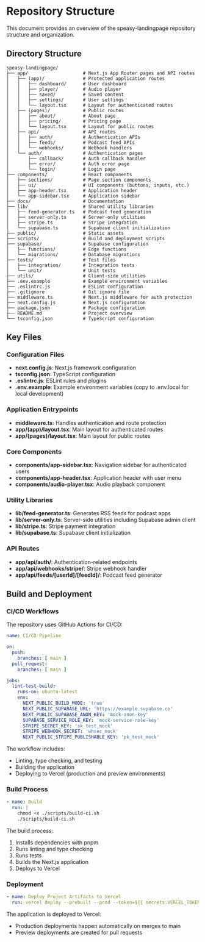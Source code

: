 # Repository Structure

This document provides an overview of the speasy-landingpage repository structure and organization.

## Directory Structure

```
speasy-landingpage/
├── app/                    # Next.js App Router pages and API routes
│   ├── (app)/              # Protected application routes
│   │   ├── dashboard/      # User dashboard
│   │   ├── player/         # Audio player
│   │   ├── saved/          # Saved content
│   │   ├── settings/       # User settings
│   │   └── layout.tsx      # Layout for authenticated routes
│   ├── (pages)/            # Public routes
│   │   ├── about/          # About page
│   │   ├── pricing/        # Pricing page
│   │   └── layout.tsx      # Layout for public routes
│   ├── api/                # API routes
│   │   ├── auth/           # Authentication APIs
│   │   ├── feeds/          # Podcast feed APIs
│   │   └── webhooks/       # Webhook handlers
│   └── auth/               # Authentication pages
│       ├── callback/       # Auth callback handler
│       ├── error/          # Auth error page
│       └── login/          # Login page
├── components/             # React components
│   ├── sections/           # Page section components
│   ├── ui/                 # UI components (buttons, inputs, etc.)
│   ├── app-header.tsx      # Application header
│   └── app-sidebar.tsx     # Application sidebar
├── docs/                   # Documentation
├── lib/                    # Shared utility libraries
│   ├── feed-generator.ts   # Podcast feed generation
│   ├── server-only.ts      # Server-only utilities
│   ├── stripe.ts           # Stripe integration
│   └── supabase.ts         # Supabase client initialization
├── public/                 # Static assets
├── scripts/                # Build and deployment scripts
├── supabase/               # Supabase configuration
│   ├── functions/          # Edge functions
│   └── migrations/         # Database migrations
├── tests/                  # Test files
│   ├── integration/        # Integration tests
│   └── unit/               # Unit tests
├── utils/                  # Client-side utilities
├── .env.example            # Example environment variables
├── .eslintrc.js            # ESLint configuration
├── .gitignore              # Git ignore file
├── middleware.ts           # Next.js middleware for auth protection
├── next.config.js          # Next.js configuration
├── package.json            # Package configuration
├── README.md               # Project overview
└── tsconfig.json           # TypeScript configuration
```

## Key Files

### Configuration Files

- **next.config.js**: Next.js framework configuration
- **tsconfig.json**: TypeScript configuration
- **.eslintrc.js**: ESLint rules and plugins
- **.env.example**: Example environment variables (copy to .env.local for local development)

### Application Entrypoints

- **middleware.ts**: Handles authentication and route protection
- **app/(app)/layout.tsx**: Main layout for authenticated routes
- **app/(pages)/layout.tsx**: Main layout for public routes

### Core Components

- **components/app-sidebar.tsx**: Navigation sidebar for authenticated users
- **components/app-header.tsx**: Application header with user menu
- **components/audio-player.tsx**: Audio playback component

### Utility Libraries

- **lib/feed-generator.ts**: Generates RSS feeds for podcast apps
- **lib/server-only.ts**: Server-side utilities including Supabase admin client
- **lib/stripe.ts**: Stripe payment integration
- **lib/supabase.ts**: Supabase client initialization

### API Routes

- **app/api/auth/**: Authentication-related endpoints
- **app/api/webhooks/stripe/**: Stripe webhook handler
- **app/api/feeds/[userId]/[feedId]/**: Podcast feed generator

## Build and Deployment

### CI/CD Workflows

The repository uses GitHub Actions for CI/CD:

```yaml
name: CI/CD Pipeline

on:
  push:
    branches: [ main ]
  pull_request:
    branches: [ main ]

jobs:
  lint-test-build:
    runs-on: ubuntu-latest
    env:
      NEXT_PUBLIC_BUILD_MODE: 'true'
      NEXT_PUBLIC_SUPABASE_URL: 'https://example.supabase.co'
      NEXT_PUBLIC_SUPABASE_ANON_KEY: 'mock-anon-key'
      SUPABASE_SERVICE_ROLE_KEY: 'mock-service-role-key'
      STRIPE_SECRET_KEY: 'sk_test_mock'
      STRIPE_WEBHOOK_SECRET: 'whsec_mock'
      NEXT_PUBLIC_STRIPE_PUBLISHABLE_KEY: 'pk_test_mock'
```

The workflow includes:
- Linting, type checking, and testing
- Building the application
- Deploying to Vercel (production and preview environments)

### Build Process

```yaml
- name: Build
  run: |
    chmod +x ./scripts/build-ci.sh
    ./scripts/build-ci.sh
```

The build process:
1. Installs dependencies with pnpm
2. Runs linting and type checking
3. Runs tests
4. Builds the Next.js application
5. Deploys to Vercel

### Deployment

```yaml
- name: Deploy Project Artifacts to Vercel
  run: vercel deploy --prebuilt --prod --token=${{ secrets.VERCEL_TOKEN }}
```

The application is deployed to Vercel:
- Production deployments happen automatically on merges to main
- Preview deployments are created for pull requests
